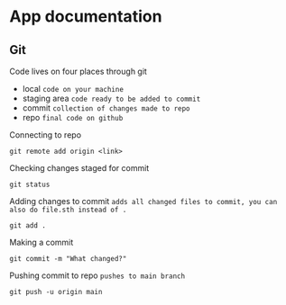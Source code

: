 # App documentation

## Git
Code lives on four places through git

- local `code on your machine`
- staging area `code ready to be added to commit`
- commit `collection of changes made to repo`
- repo `final code on github`

Connecting to repo
```
git remote add origin <link>
```

Checking changes staged for commit
```
git status
```

Adding changes to commit `adds all changed files to commit, you can also do file.sth instead of .`
```
git add .
```

Making a commit
```
git commit -m "What changed?"
```

Pushing commit to repo `pushes to main branch`
```
git push -u origin main
```